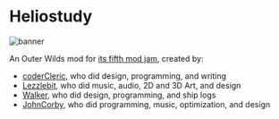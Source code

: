 # Heliostudy

![banner](https://github.com/user-attachments/assets/cf57bc83-359d-4bca-a7e0-4ceca1011053)

An Outer Wilds mod for [its fifth mod jam](https://outerwildsmods.com/jam/jul-2025/), created by:

* [coderCleric](https://github.com/coderCleric), who did design, programming, and writing
* [Lezzlebit](https://github.com/lezzlebit), who did music, audio, 2D and 3D Art, and design
* [Walker](https://github.com/2walker2), who did design, programming, and ship logs
* [JohnCorby](https://github.com/JohnCorby), who did programming, music, optimization, and design
